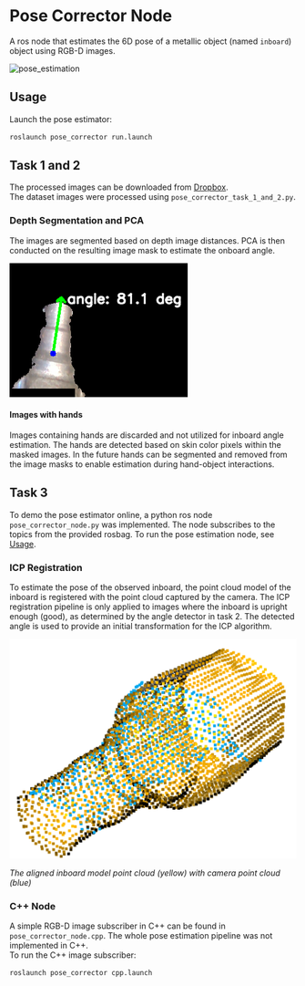 # Pose Corrector Node

A ros node that estimates the 6D pose of a metallic object (named `inboard`) object using RGB-D images.

![pose_estimation](docs/imgs/pose_estimation.gif)

## Usage

Launch the pose estimator:

```bash
roslaunch pose_corrector run.launch
```

## Task 1 and 2

The processed images can be downloaded from [Dropbox](https://www.dropbox.com/scl/fi/og7kas238odw1x1mk1zuo/solution_media.zip?rlkey=qs1ed9kjofulw2yess5tr18qg&st=gtj7239w&dl=0).  
The dataset images were processed using `pose_corrector_task_1_and_2.py`.

### Depth Segmentation and PCA

The images are segmented based on depth image distances. PCA is then conducted on the resulting image mask to estimate the onboard angle.

![segmentation_pca_example.png](docs/imgs/segmentation_pca_example.png)

#### Images with hands

Images containing hands are discarded and not utilized for inboard angle estimation. The hands are detected based on skin color pixels within the masked images.
In the future hands can be segmented and removed from the image masks to enable estimation during hand-object interactions.

## Task 3

To demo the pose estimator online, a python ros node `pose_corrector_node.py` was implemented. The node subscribes to the topics from the provided rosbag.
To run the pose estimation node, see [Usage](##Usage).

### ICP Registration

To estimate the pose of the observed inboard, the point cloud model of the inboard is registered with the point cloud captured by the camera. The ICP registration pipeline is only applied to images where the inboard is upright enough (good), as determined by the angle detector in task 2. The detected angle is used to provide an initial transformation for the ICP algorithm.

![ICP](docs/imgs/icp_example.png)

*The aligned inboard model point cloud (yellow) with camera point cloud (blue)*

### C++ Node

A simple RGB-D image subscriber in C++ can be found in `pose_corrector_node.cpp`. The whole pose estimation pipeline was not implemented in C++.  
To run the C++ image subscriber:

```bash
roslaunch pose_corrector cpp.launch
```